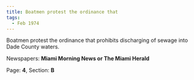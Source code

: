 ```yaml
---  
title: Boatmen protest the ordinance that  
tags:  
  - Feb 1974  
---  
```

  
Boatmen protest the ordinance that prohibits discharging of sewage into Dade County waters.  
  
Newspapers: **Miami Morning News or The Miami Herald**  
  
Page: **4**, Section: **B** 
